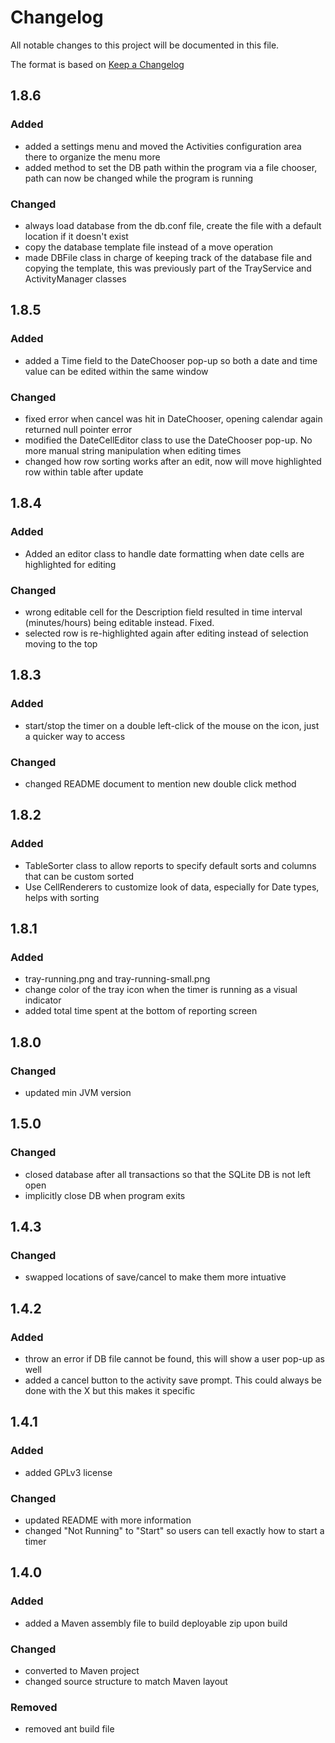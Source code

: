 # Changelog

All notable changes to this project will be documented in this file.

The format is based on [Keep a Changelog](https://keepachangelog.com/en/1.0.0/)

## 1.8.6

### Added

- added a settings menu and moved the Activities configuration area there to organize the menu more
- added method to set the DB path within the program via a file chooser, path can now be changed while the program is running

### Changed

- always load database from the db.conf file, create the file with a default location if it doesn't exist
- copy the database template file instead of a move operation
- made DBFile class in charge of keeping track of the database file and copying the template, this was previously part of the TrayService and ActivityManager classes

## 1.8.5

### Added

- added a Time field to the DateChooser pop-up so both a date and time value can be edited within the same window

### Changed

- fixed error when cancel was hit in DateChooser, opening calendar again returned null pointer error
- modified the DateCellEditor class to use the DateChooser pop-up. No more manual string manipulation when editing times
- changed how row sorting works after an edit, now will move highlighted row within table after update

## 1.8.4

### Added

- Added an editor class to handle date formatting when date cells are highlighted for editing

### Changed

- wrong editable cell for the Description field resulted in time interval (minutes/hours) being editable instead. Fixed. 
- selected row is re-highlighted again after editing instead of selection moving to the top

## 1.8.3

### Added

- start/stop the timer on a double left-click of the mouse on the icon, just a quicker way to access

### Changed

- changed README document to mention new double click method

## 1.8.2

### Added

- TableSorter class to allow reports to specify default sorts and columns that can be custom sorted
- Use CellRenderers to customize look of data, especially for Date types, helps with sorting

## 1.8.1

### Added

- tray-running.png and tray-running-small.png
- change color of the tray icon when the timer is running as a visual indicator
- added total time spent at the bottom of reporting screen

## 1.8.0

### Changed

- updated min JVM version

## 1.5.0

### Changed 

- closed database after all transactions so that the SQLite DB is not left open
- implicitly close DB when program exits

## 1.4.3

### Changed

- swapped locations of save/cancel to make them more intuative

## 1.4.2

### Added

- throw an error if DB file cannot be found, this will show a user pop-up as well
- added a cancel button to the activity save prompt. This could always be done with the X but this makes it specific

## 1.4.1

### Added

- added GPLv3 license

### Changed

- updated README with more information
- changed "Not Running" to "Start" so users can tell exactly how to start a timer

## 1.4.0

### Added

- added a Maven assembly file to build deployable zip upon build

### Changed

- converted to Maven project
- changed source structure to match Maven layout

### Removed

- removed ant build file
